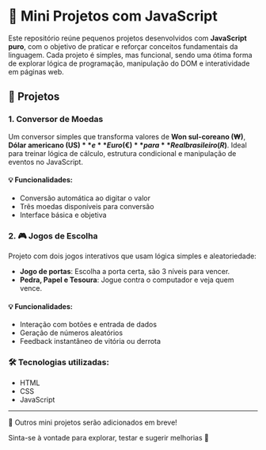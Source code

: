 # 🧠 Mini Projetos com JavaScript

Este repositório reúne pequenos projetos desenvolvidos com **JavaScript puro**, com o objetivo de praticar e reforçar conceitos fundamentais da linguagem. Cada projeto é simples, mas funcional, sendo uma ótima forma de explorar lógica de programação, manipulação do DOM e interatividade em páginas web.

## 📌 Projetos

### 1. Conversor de Moedas

Um conversor simples que transforma valores de **Won sul-coreano (₩)**, **Dólar americano (US$)** e **Euro (€)** para **Real brasileiro (R$)**. 
Ideal para treinar lógica de cálculo, estrutura condicional e manipulação de eventos no JavaScript.

#### 💡 Funcionalidades:
- Conversão automática ao digitar o valor
- Três moedas disponíveis para conversão
- Interface básica e objetiva

### 2. 🎮 Jogos de Escolha
Projeto com dois jogos interativos que usam lógica simples e aleatoriedade:

- **Jogo de portas**: Escolha a porta certa, são 3 níveis para vencer.
- **Pedra, Papel e Tesoura**: Jogue contra o computador e veja quem vence.

#### 💡 Funcionalidades:
- Interação com botões e entrada de dados
- Geração de números aleatórios
- Feedback instantâneo de vitória ou derrota

### 🛠 Tecnologias utilizadas:
- HTML
- CSS
- JavaScript

---

📁 Outros mini projetos serão adicionados em breve!

Sinta-se à vontade para explorar, testar e sugerir melhorias 🚀

